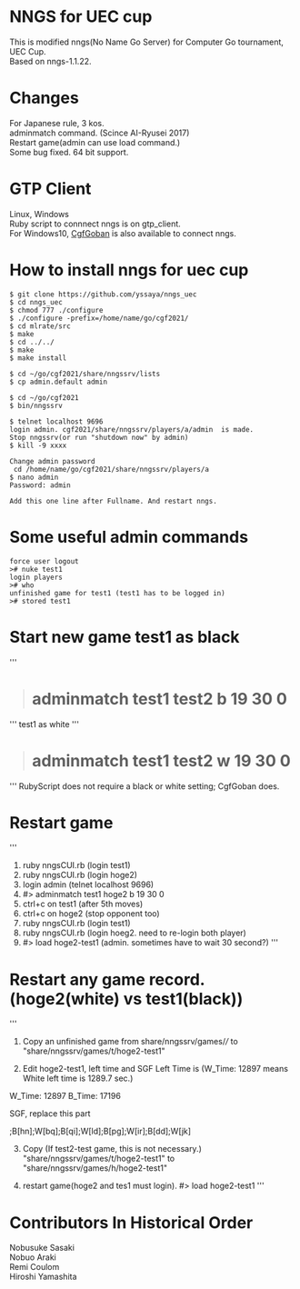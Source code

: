 # NNGS for UEC cup
This is modified nngs(No Name Go Server) for Computer Go tournament, UEC Cup.  
Based on nngs-1.1.22.

# Changes
For Japanese rule, 3 kos.  
adminmatch command. (Scince AI-Ryusei 2017)  
Restart game(admin can use load command.)  
Some bug fixed. 64 bit support.

# GTP Client
Linux, Windows  
Ruby script to connnect nngs is on gtp_client.  
For Windows10, [CgfGoban](http://www.yss-aya.com/cgfgoban.html) is also available to connect nngs.

# How to install nngs for uec cup
```
$ git clone https://github.com/yssaya/nngs_uec
$ cd nngs_uec
$ chmod 777 ./configure
$ ./configure -prefix=/home/name/go/cgf2021/
$ cd mlrate/src
$ make
$ cd ../../
$ make
$ make install

$ cd ~/go/cgf2021/share/nngssrv/lists
$ cp admin.default admin

$ cd ~/go/cgf2021
$ bin/nngssrv

$ telnet localhost 9696
login admin. cgf2021/share/nngssrv/players/a/admin  is made.
Stop nngssrv(or run "shutdown now" by admin)
$ kill -9 xxxx

Change admin password
 cd /home/name/go/cgf2021/share/nngssrv/players/a
$ nano admin
Password: admin

Add this one line after Fullname. And restart nngs.
```

# Some useful admin commands
```
force user logout
># nuke test1
login players
># who
unfinished game for test1 (test1 has to be logged in)
># stored test1
```

# Start new game test1 as black
'''
># adminmatch test1 test2 b 19 30 0
'''
test1 as white
'''
># adminmatch test1 test2 w 19 30 0
'''
RubyScript does not require a black or white setting; CgfGoban does.

# Restart game
'''
1. ruby nngsCUI.rb   (login test1)
2. ruby nngsCUI.rb   (login hoge2)
3. login admin       (telnet localhost 9696)
4. #> adminmatch test1 hoge2 b 19 30 0
5. ctrl+c on test1   (after 5th moves)
6. ctrl+c on hoge2   (stop opponent too)
7. ruby nngsCUI.rb   (login test1)
8. ruby nngsCUI.rb   (login hoeg2. need to re-login both player)
9. #> load hoge2-test1   (admin. sometimes have to wait 30 second?)
'''
# Restart any game record. (hoge2(white) vs test1(black))
'''
1. Copy an unfinished game from share/nngssrv/games/*/* to
  "share/nngssrv/games/t/hoge2-test1"

2. Edit hoge2-test1, left time and SGF
  Left Time is (W_Time: 12897 means White left time is 1289.7 sec.)

  W_Time: 12897
  B_Time: 17196

  SGF, replace this part

  ;B[hn];W[bq];B[qi];W[ld];B[pg];W[ir];B[dd];W[jk]

3. Copy  (If test2-test game, this is not necessary.)
  "share/nngssrv/games/t/hoge2-test1"
  to
  "share/nngssrv/games/h/hoge2-test1"

4. restart game(hoge2 and tes1 must login).
  #> load hoge2-test1
'''

# Contributors In Historical Order
Nobusuke Sasaki  
Nobuo Araki  
Remi Coulom  
Hiroshi Yamashita  
